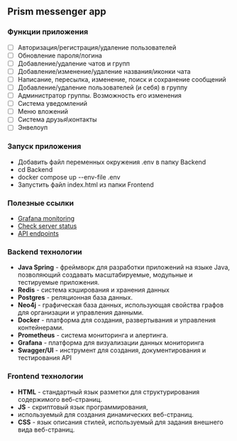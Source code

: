 ## Prism messenger app

### Функции приложения

- [ ]  Авторизация/регистрация/удаление пользователей
- [ ]  Обновление пароля/логина
- [ ]  Добавление/удаление чатов и групп
- [ ]  Добавление/изменение/удаление названия/иконки чата
- [ ]  Написание, пересылка, изменение, поиск и сохранение сообщений
- [ ]  Добавление/удаление пользователей (и себя) в группу
- [ ]  Администратор группы. Возможность его изменения
- [ ]  Система уведомлений
- [ ]  Меню вложений
- [ ]  Система друзья\контакты
- [ ]  Энвелоуп

### Запуск приложения

- Добавить файл переменных окружения .env
  в папку Backend
- cd Backend
- docker compose up --env-file .env
- Запустить файл index.html из папки Frontend

### Полезные ссылки

- [Grafana monitoring](http://localhost:3030)
- [Check server status](http://localhost:8080/prism/v1/actuator/health)
- [API endpoints](http://localhost:8080/prism/v1/swagger-ui/index.html)

### Backend технологии

- **Java Spring** - фреймворк для разработки
  приложений на языке Java, позволяющий создавать
  масштабируемые, модульные и тестируемые приложения.
- **Redis** - система кэширования и хранения данных
- **Postgres** - реляционная база данных.
- **Neo4j** - графическая база данных,
  использующая свойства графов для организации и
  управления данными.
- **Docker** - платформа для создания,
  развертывания и управления контейнерами.
- **Prometheus** - система мониторинга и
  алертинга.
- **Grafana** - платформа для визуализации данных мониторинга
- **Swagger/UI** - инструмент для создания,
  документирования и тестирования API

### Frontend технологии

- **HTML** - стандартный язык разметки для
  структурирования содержимого веб-страниц.
- **JS** - скриптовый язык программирования,
- используемый для создания динамических веб-страниц.
- **CSS** - язык описания стилей, используемый
  для задания внешнего вида веб-страниц.
